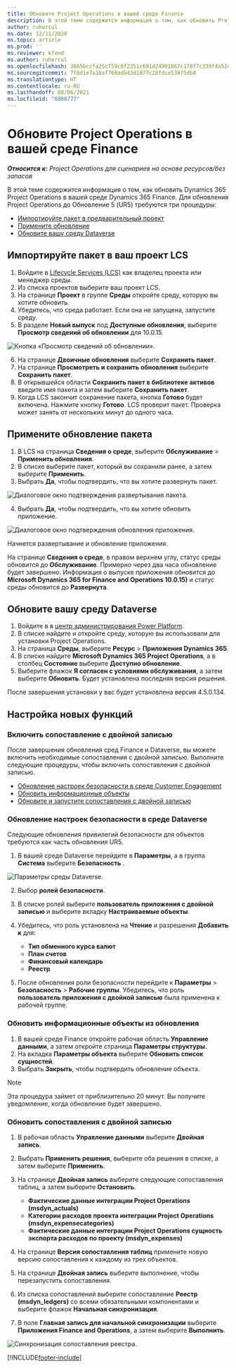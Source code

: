 ```yaml
---
title: Обновите Project Operations в вашей среде Finance
description: В этой теме содержится информация о том, как обновить Project Operations в вашей среде Dynamics 365 Finance.
author: ruhercul
ms.date: 12/11/2020
ms.topic: article
ms.prod: ''
ms.reviewer: kfend
ms.author: ruhercul
ms.openlocfilehash: 3665bccfa25c759c0f2351c691d24901867c178f7c339f4a524856842666aec5
ms.sourcegitcommit: 7f8d1e7a16af769adb43d1877c28fdce53975db8
ms.translationtype: HT
ms.contentlocale: ru-RU
ms.lasthandoff: 08/06/2021
ms.locfileid: "6986777"
---
```

# <a name="update-project-operations-in-your-finance-environment"></a>Обновите Project Operations в вашей среде Finance

_**Относится к:** Project Operations для сценариев на основе ресурсов/без запасов_


В этой теме содержится информация о том, как обновить Dynamics 365 Project Operations в вашей среде Dynamics 365 Finance. Для обновления Project Operations до Обновление 5 (UR5) требуются три процедуры:

- [Импортируйте пакет в предварительный проект](#import)
- [Примените обновление](#apply)
- [Обновите вашу среду Dataverse](#update)

## <a name="import-the-package-into-your-lcs-project"></a><a name="import"></a>Импортируйте пакет в ваш проект LCS

1. Войдите в [Lifecycle Services (LCS)](https://lcs.dynamics.com/) как владелец проекта или менеджер среды.
2. Из списка проектов выберите ваш проект LCS.
3. На странице **Проект** в группе **Среды** откройте среду, которую вы хотите обновить.
4. Убедитесь, что среда работает. Если она не запущена, запустите среду.
5. В разделе **Новый выпуск** под **Доступные обновления**, выберите **Просмотр сведений об обновлении** для 10.0.15.

![Кнопка «Просмотр сведений об обновлении».](media/view-update.png)

6. На странице **Двоичные обновления** выберите **Сохранить пакет**.
7. На странице **Просмотреть и сохранить обновления** выберите **Сохранить пакет**.
8. В открывшейся области **Сохранить пакет в библиотеке активов** введите имя пакета и затем выберите **Сохранить пакет**.
9. Когда LCS закончит сохранение пакета, кнопка **Готово** будет включена. Нажмите кнопку **Готово**. LCS проверит пакет. Проверка может занять от нескольких минут до одного часа.


## <a name="apply-the-package-update"></a><a name="apply"></a>Примените обновление пакета

1. В LCS на страница **Сведения о среде**, выберите **Обслуживание** > **Применить обновления**.
2. В списке выберите пакет, который вы сохранили ранее, а затем выберите **Применить**.
3. Выбрать **Да**, чтобы подтвердить, что вы хотите развернуть пакет.

![Диалоговое окно подтверждения развертывания пакета.](media/confirm-package-deployment.png)

4. Выбрать **Да**, чтобы подтвердить, что вы хотите обновить приложение.

![Диалоговое окно подтверждения обновления приложения.](media/confirm-application-update.png)

Начнется развертывание и обновление приложения. 

На странице **Сведения о среде**, в правом верхнем углу, статус среды обновится до **Обслуживание**. Примерно через два часа обновление будет завершено. Информация о выпуске приложения обновится до **Microsoft Dynamics 365 for Finance and Operations 10.0.15)** и статус среды обновится до **Развернута**.


## <a name="update-your-dataverse-environment"></a><a name="update"></a>Обновите вашу среду Dataverse

1. Войдите в в [центр администрирования Power Platform](https://admin.powerplatform.com/).
2. В списке найдите и откройте среду, которую вы использовали для установки Project Operations.
3. На страница **Среды**, выберите **Ресурс** > **Приложения Dynamics 365**.
4. В списке найдите **Microsoft Dynamics 365 Project Operations**, а в столбец **Состояние** выберите **Доступно обновление**.
5. Выберите флажок **Я согласен с условиями обслуживания**, а затем выберите **Обновить**. Будет установлена последняя версия решения.

После завершения установки у вас будет установлена версия 4.5.0.134.

## <a name="configure-new-features"></a>Настройка новых функций

### <a name="enable-dual-write-mapping"></a>Включить сопоставление с двойной записью

После завершения обновления сред Finance и Dataverse, вы можете включить необходимые сопоставления с двойной записью. Выполните следующие процедуры, чтобы включить сопоставления с двойной записью.

- [Обновление настроек безопасности в среде Customer Engagement](#security)
- [Обновить информационные объекты](#refresh)
- [Обновите и запустите сопоставления с двойной записью](#run)

### <a name="update-security-settings-on-the-dataverse-environment"></a><a name="security"></a>Обновление настроек безопасности в среде Dataverse

Следующие обновления привилегий безопасности для объектов требуются как часть обновления UR5.

1. В вашей среде Dataverse перейдите в **Параметры**, а в группа **Система** выберите **Безопасность** .

![Параметры среды Dataverse.](media/Picture21.png)

2. Выбор **ролей безопасности**.
3. В списке ролей выберите **пользователь приложения с двойной записью** и выберите вкладку **Настраиваемые объекты**. 
4. Убедитесь, что роль установлена на **Чтение** и разрешения **Добавить к** для:

      - **Тип обменного курса валют**
      - **План счетов** 
      - **Финансовый календарь** 
      - **Реестр**

5. После обновления роли безопасности перейдите к **Параметры** > **Безопасность** > **Рабочие группы**. Убедитесь, что роль **пользователь приложения с двойной записью** была применена к рабочей группе. 

### <a name="refresh-data-entities-from-the-update"></a><a name="refresh"></a>Обновить информационные объекты из обновления

1. В вашей среде Finance откройте рабочая область **Управление данными**, а затем откройте страница **Параметры структуры**.
2. На вкладка **Параметры объекта** выберите **Обновить список сущностей**.
3. Выбрать **Закрыть**, чтобы подтвердить обновление объекта.

 > [!NOTE]
 > Эта процедура займет от приблизительно 20 минут. Вы получите уведомление, когда обновление будет завершено.

### <a name="update-dual-write-mappings"></a><a name="run"></a>Обновить сопоставления с двойной записью

1. В рабочая область **Управление данными** выберите **Двойная запись**.
2. Выбрать **Применить решения**, выберите оба решения в списке, а затем выберите **Применить**.
3. На странице **Двойная запись** выберите следующие сопоставления таблиц, а затем выберите **Остановить**.

    - **Фактические данные интеграции Project Operations (msdyn_actuals)**
    - **Категории расходов проекта интеграции Project Operations (msdyn_expensecategories)**
    - **Фактические данные интеграции Project Operations сущность экспорта расходов по проекту (msdyn_expenses)**

4. На странице **Версия сопоставления таблиц** примените новую версию сопоставления к каждому из трех объектов.
5. На странице **Двойная запись** выберите выполнение, чтобы перезапустить сопоставления.
6. Из списка сопоставлений выберите сопоставление **Реестр (msdyn_ledgers)** со всеми обязательными компонентами и выберите флажок **Начальная синхронизация**. 
7. В поле **Главная запись для начальной синхронизации** выберите **Приложения Finance and Operations**, а затем выберите **Выполнить**.
 
 ![Синхронизация сопоставления реестра.](media/DW6.png)
 


[!INCLUDE[footer-include](../includes/footer-banner.md)]